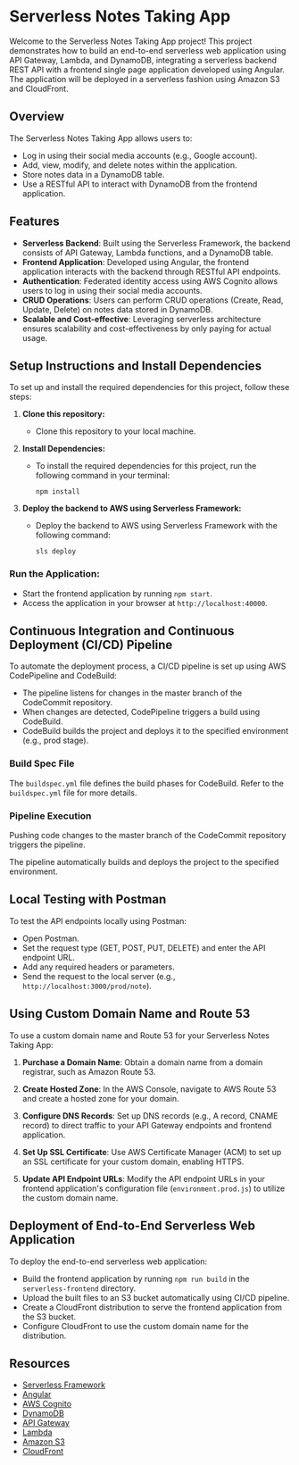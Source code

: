 # Serverless Notes Taking App

Welcome to the Serverless Notes Taking App project! This project demonstrates how to build an end-to-end serverless web application using API Gateway, Lambda, and DynamoDB, integrating a serverless backend REST API with a frontend single page application developed using Angular. The application will be deployed in a serverless fashion using Amazon S3 and CloudFront.

## Overview

The Serverless Notes Taking App allows users to:

- Log in using their social media accounts (e.g., Google account).
- Add, view, modify, and delete notes within the application.
- Store notes data in a DynamoDB table.
- Use a RESTful API to interact with DynamoDB from the frontend application.

## Features

- **Serverless Backend**: Built using the Serverless Framework, the backend consists of API Gateway, Lambda functions, and a DynamoDB table.
- **Frontend Application**: Developed using Angular, the frontend application interacts with the backend through RESTful API endpoints.
- **Authentication**: Federated identity access using AWS Cognito allows users to log in using their social media accounts.
- **CRUD Operations**: Users can perform CRUD operations (Create, Read, Update, Delete) on notes data stored in DynamoDB.
- **Scalable and Cost-effective**: Leveraging serverless architecture ensures scalability and cost-effectiveness by only paying for actual usage.

## Setup Instructions and Install Dependencies

To set up and install the required dependencies for this project, follow these steps:

1. **Clone this repository:**
   - Clone this repository to your local machine.

2. **Install Dependencies:**
   - To install the required dependencies for this project, run the following command in your terminal:
     ```
     npm install
     ```

3. **Deploy the backend to AWS using Serverless Framework:**
   - Deploy the backend to AWS using Serverless Framework with the following command:
     ```
     sls deploy
     ```

### Run the Application:

- Start the frontend application by running `npm start`.
- Access the application in your browser at `http://localhost:40000`.

## Continuous Integration and Continuous Deployment (CI/CD) Pipeline

To automate the deployment process, a CI/CD pipeline is set up using AWS CodePipeline and CodeBuild:

- The pipeline listens for changes in the master branch of the CodeCommit repository.
- When changes are detected, CodePipeline triggers a build using CodeBuild.
- CodeBuild builds the project and deploys it to the specified environment (e.g., prod stage).

### Build Spec File

The `buildspec.yml` file defines the build phases for CodeBuild. Refer to the `buildspec.yml` file for more details.

### Pipeline Execution

Pushing code changes to the master branch of the CodeCommit repository triggers the pipeline.

The pipeline automatically builds and deploys the project to the specified environment.

## Local Testing with Postman

To test the API endpoints locally using Postman:

- Open Postman.
- Set the request type (GET, POST, PUT, DELETE) and enter the API endpoint URL.
- Add any required headers or parameters.
- Send the request to the local server (e.g., `http://localhost:3000/prod/note`).

## Using Custom Domain Name and Route 53

To use a custom domain name and Route 53 for your Serverless Notes Taking App:

1. **Purchase a Domain Name**: Obtain a domain name from a domain registrar, such as Amazon Route 53.

2. **Create Hosted Zone**: In the AWS Console, navigate to AWS Route 53 and create a hosted zone for your domain.

3. **Configure DNS Records**: Set up DNS records (e.g., A record, CNAME record) to direct traffic to your API Gateway endpoints and frontend application.

4. **Set Up SSL Certificate**: Use AWS Certificate Manager (ACM) to set up an SSL certificate for your custom domain, enabling HTTPS.

5. **Update API Endpoint URLs**: Modify the API endpoint URLs in your frontend application's configuration file (`environment.prod.js`) to utilize the custom domain name.


## Deployment of End-to-End Serverless Web Application

To deploy the end-to-end serverless web application:

- Build the frontend application by running `npm run build` in the `serverless-frontend` directory.
- Upload the built files to an S3 bucket automatically using CI/CD pipeline.
- Create a CloudFront distribution to serve the frontend application from the S3 bucket.
- Configure CloudFront to use the custom domain name for the distribution.

## Resources

- [Serverless Framework](https://www.serverless.com/)
- [Angular](https://angular.io/)
- [AWS Cognito](https://aws.amazon.com/cognito/)
- [DynamoDB](https://aws.amazon.com/dynamodb/)
- [API Gateway](https://aws.amazon.com/api-gateway/)
- [Lambda](https://aws.amazon.com/lambda/)
- [Amazon S3](https://aws.amazon.com/s3/)
- [CloudFront](https://aws.amazon.com/cloudfront/)
